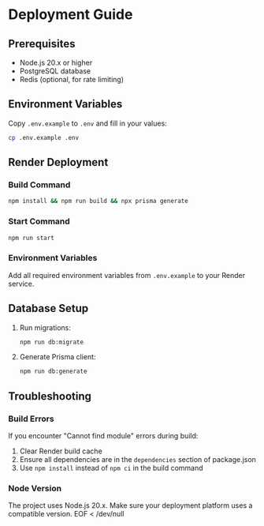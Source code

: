 # Deployment Guide

## Prerequisites
- Node.js 20.x or higher
- PostgreSQL database
- Redis (optional, for rate limiting)

## Environment Variables
Copy `.env.example` to `.env` and fill in your values:

```bash
cp .env.example .env
```

## Render Deployment

### Build Command
```bash
npm install && npm run build && npx prisma generate
```

### Start Command
```bash
npm run start
```

### Environment Variables
Add all required environment variables from `.env.example` to your Render service.

## Database Setup
1. Run migrations:
   ```bash
   npm run db:migrate
   ```

2. Generate Prisma client:
   ```bash
   npm run db:generate
   ```

## Troubleshooting

### Build Errors
If you encounter "Cannot find module" errors during build:
1. Clear Render build cache
2. Ensure all dependencies are in the `dependencies` section of package.json
3. Use `npm install` instead of `npm ci` in the build command

### Node Version
The project uses Node.js 20.x. Make sure your deployment platform uses a compatible version.
EOF < /dev/null